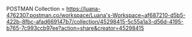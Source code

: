 POSTMAN Collection = https://luana-4762307.postman.co/workspace/Luana's-Workspace~af687210-d5b5-422b-8fbc-afad669147b7/collection/45298415-5c55a1a3-d56d-4195-b765-7c993ccb97ee?action=share&creator=45298415

